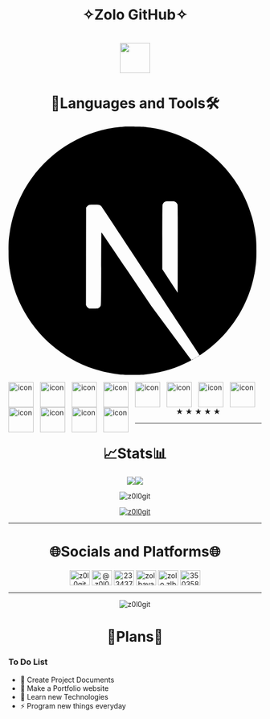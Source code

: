 <h1 align="center" markdown="1" style="border-bottom-width: 0px">
  ✧Zolo GitHub✧
</h1>
<h1 align="center">  <img src="https://github.com/z0l0git/z0l0git/assets/143938159/fe3860e9-608d-4c17-b7c7-93a26474a9f1" width="60px"/></h1>




<h1 align="center" markdown="1" style="border-bottom-width: 0px">
 🔧Languages and Tools🛠️
</h1>
<div align="center">
  <p align="left" alt="icon" width="50px" style="padding-right:10px;"> <svg height="1024pt" viewBox=".5 -.2 1023 1024.1" width="1024pt" xmlns="http://www.w3.org/2000/svg"><path d="m478.5.6c-2.2.2-9.2.9-15.5 1.4-145.3 13.1-281.4 91.5-367.6 212-48 67-78.7 143-90.3 223.5-4.1 28.1-4.6 36.4-4.6 74.5s.5 46.4 4.6 74.5c27.8 192.1 164.5 353.5 349.9 413.3 33.2 10.7 68.2 18 108 22.4 15.5 1.7 82.5 1.7 98 0 68.7-7.6 126.9-24.6 184.3-53.9 8.8-4.5 10.5-5.7 9.3-6.7-.8-.6-38.3-50.9-83.3-111.7l-81.8-110.5-102.5-151.7c-56.4-83.4-102.8-151.6-103.2-151.6-.4-.1-.8 67.3-1 149.6-.3 144.1-.4 149.9-2.2 153.3-2.6 4.9-4.6 6.9-8.8 9.1-3.2 1.6-6 1.9-21.1 1.9h-17.3l-4.6-2.9c-3-1.9-5.2-4.4-6.7-7.3l-2.1-4.5.2-200.5.3-200.6 3.1-3.9c1.6-2.1 5-4.8 7.4-6.1 4.1-2 5.7-2.2 23-2.2 20.4 0 23.8.8 29.1 6.6 1.5 1.6 57 85.2 123.4 185.9s157.2 238.2 201.8 305.7l81 122.7 4.1-2.7c36.3-23.6 74.7-57.2 105.1-92.2 64.7-74.3 106.4-164.9 120.4-261.5 4.1-28.1 4.6-36.4 4.6-74.5s-.5-46.4-4.6-74.5c-27.8-192.1-164.5-353.5-349.9-413.3-32.7-10.6-67.5-17.9-106.5-22.3-9.6-1-75.7-2.1-84-1.3zm209.4 309.4c4.8 2.4 8.7 7 10.1 11.8.8 2.6 1 58.2.8 183.5l-.3 179.8-31.7-48.6-31.8-48.6v-130.7c0-84.5.4-132 1-134.3 1.6-5.6 5.1-10 9.9-12.6 4.1-2.1 5.6-2.3 21.3-2.3 14.8 0 17.4.2 20.7 2z"/><path d="m784.3 945.1c-3.5 2.2-4.6 3.7-1.5 2 2.2-1.3 5.8-4 5.2-4.1-.3 0-2 1-3.7 2.1zm-6.9 4.5c-1.8 1.4-1.8 1.5.4.4 1.2-.6 2.2-1.3 2.2-1.5 0-.8-.5-.6-2.6 1.1zm-5 3c-1.8 1.4-1.8 1.5.4.4 1.2-.6 2.2-1.3 2.2-1.5 0-.8-.5-.6-2.6 1.1zm-5 3c-1.8 1.4-1.8 1.5.4.4 1.2-.6 2.2-1.3 2.2-1.5 0-.8-.5-.6-2.6 1.1zm-7.6 4c-3.8 2-3.6 2.8.2.9 1.7-.9 3-1.8 3-2 0-.7-.1-.6-3.2 1.1z"/></svg></p>
  <img align="left" alt="icon" width="50px" style="padding-right:10px;" src="https://cdn.jsdelivr.net/gh/devicons/devicon/icons/react/react-original.svg" />
  <img align="left" alt="icon" width="50px" style="padding-right:10px;" src="https://cdn.jsdelivr.net/gh/devicons/devicon/icons/nextjs/nextjs-original.svg" />
  <img align="left" alt="icon" width="50px" style="padding-right:10px;" src="https://cdn.jsdelivr.net/gh/devicons/devicon/icons/javascript/javascript-original.svg" />
  <img align="left" alt="icon" width="50px" style="padding-right:10px;" src="https://cdn.jsdelivr.net/gh/devicons/devicon/icons/nodejs/nodejs-original-wordmark.svg" />
  <img align="left" alt="icon" width="50px" style="padding-right:10px;" src="https://cdn.jsdelivr.net/gh/devicons/devicon/icons/express/express-original.svg" />
  <img align="left" alt="icon" width="50px" style="padding-right:10px;" src="https://cdn.jsdelivr.net/gh/devicons/devicon/icons/python/python-original.svg" />
  <img align="left" alt="icon" width="50px" style="padding-right:10px;" src="https://cdn.jsdelivr.net/gh/devicons/devicon/icons/tailwindcss/tailwindcss-original-wordmark.svg" />
  <img align="left" alt="icon" width="50px" style="padding-right:10px;" src="https://cdn.jsdelivr.net/gh/devicons/devicon/icons/html5/html5-original-wordmark.svg" />
  <img align="left" alt="icon" width="50px" style="padding-right:10px;" src="https://cdn.jsdelivr.net/gh/devicons/devicon/icons/css3/css3-original-wordmark.svg" />
  <img align="left" alt="icon" width="50px" style="padding-right:10px;" src="https://cdn.jsdelivr.net/gh/devicons/devicon/icons/mysql/mysql-original-wordmark.svg" />
  <img align="left" alt="icon" width="50px" style="padding-right:10px;" src="https://cdn.jsdelivr.net/gh/devicons/devicon/icons/flask/flask-original-wordmark.svg" />
  <img align="left" alt="icon" width="50px" style="padding-right:10px;" src="https://cdn.jsdelivr.net/gh/devicons/devicon/icons/arduino/arduino-original-wordmark.svg" />
</div>

<div align="center"> ★ ★ ★ ★ ★ </div>

---


<h1 align="center" markdown="1" style="border-bottom-width: 0px">
 📈Stats📊
</h1>

<div style="display: flex; flex-direction: row; justify-content: center;" align="center" dir="auto" >
 <img class="img" src="https://github-readme-stats.vercel.app/api?username=z0l0git&show_icons=true&theme=radical" />
  <img class="img" src="https://github-readme-stats.vercel.app/api/top-langs/?username=z0l0git&theme=radical&layout=donut" />
</div>


<p align="center"><img src="https://komarev.com/ghpvc/?username=z0l0git&label=Profile%20views&color=0e75b6&style=for-the-badge&color=d83b7d&abbreviated=true" alt="z0l0git" /> </p>

<p align="center"> <a href="https://github.com/ryo-ma/github-profile-trophy"><img src="https://github-profile-trophy.vercel.app/?username=z0l0git" alt="z0l0git" /></a> </p>


---



<h1 align="center" markdown="2" >🌐Socials and Platforms🌐</h1>

<p align="center">
<a href="https://codepen.io/z0l0git" target="blank"><img align="center" src="https://raw.githubusercontent.com/rahuldkjain/github-profile-readme-generator/master/src/images/icons/Social/codepen.svg" alt="z0l0git" height="30" width="40" /></a>
<a href="https://dev.to/@z0l0dev" target="blank"><img align="center" src="https://raw.githubusercontent.com/rahuldkjain/github-profile-readme-generator/master/src/images/icons/Social/devto.svg" alt="@z0l0dev" height="30" width="40" /></a>
<a href="https://stackoverflow.com/users/23343784" target="blank"><img align="center" src="https://raw.githubusercontent.com/rahuldkjain/github-profile-readme-generator/master/src/images/icons/Social/stack-overflow.svg" alt="23343784" height="30" width="40" /></a>
<a href="https://codesandbox.com/zolbayar_in" target="blank"><img align="center" src="https://raw.githubusercontent.com/rahuldkjain/github-profile-readme-generator/master/src/images/icons/Social/codesandbox.svg" alt="zolbayar_in" height="30" width="40" /></a>
<a href="https://instagram.com/zolo.zlbyr" target="blank"><img align="center" src="https://raw.githubusercontent.com/rahuldkjain/github-profile-readme-generator/master/src/images/icons/Social/instagram.svg" alt="zolo.zlbyr" height="30" width="40" /></a>
<a href="https://discordapp.com/users/350358034158977027" target="blank"><img align="center" src="https://raw.githubusercontent.com/rahuldkjain/github-profile-readme-generator/master/src/images/icons/Social/discord.svg" alt="350358034158977027" height="30" width="40" /></a>
</p>


---


<p align="center"><img align="center" src="https://github-readme-streak-stats.herokuapp.com/?user=z0l0git&theme=radical" alt="z0l0git" /></p>


<h1 align="center" markdown="1" style="border-bottom-width: 0px">
 🎯Plans📝
</h1>

### To Do List
- 🔭 Create Project Documents
- 🌱 Make a Portfolio website
- 🤔 Learn new Technologies
- ⚡ Program new things everyday


<!--
**z0l0git/z0l0git** is a ✨ _special_ ✨ repository because its `README.md` (this file) appears on your GitHub profile.

Here are some ideas to get you started:

- 🔭 I’m currently working on ...
- 🌱 I’m currently learning ...
- 👯 I’m looking to collaborate on ...
- 🤔 I’m looking for help with ...
- 💬 Ask me about ...
- 📫 How to reach me: ...
- 😄 Pronouns: ...
- ⚡ Fun fact: ...
-->
